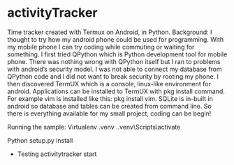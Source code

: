 # activityTracker
Time tracker created with Termux on Android, in Python.
Background:
I thought to try how my android phone could be used for programming. With my mobile phone I can try coding while commuting or waiting for something.
I first tried QPython which is Python development tool for mobile phone. There was nothing wrong with QPython itself but I ran to problems with android’s security model. I was not able to connect my database from QPython code and I did not want to break security by rooting my phone.
I then discovered TermUX which is a console, linux-like environment for android. Applications can be installed to TermUX with pkg install command. For example vim is installed like this: pkg install vim. 
SQLite  is in-built in android so database and tables can be created from command line. So there is everything available for my small project, coding can be begin!

Running the sample:
Virtualenv .venv
.\.venv\Scripts\activate

Python setup.py install
- Testing
  activitytracker start

